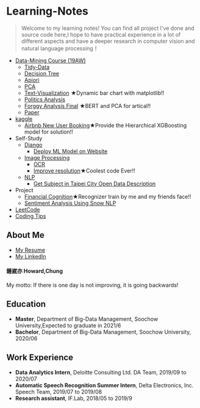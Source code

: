 # Learning-Notes
> Welcome to my learning notes!
> You can find all project I've done and source code here,I hope to have practical experience in a lot of different aspects and have a deeper research in computer vision and natural language processing！

* [Data-Mining Course (19AW)](https://github.com/h30306/Learning-Notes/tree/master/data-mining)
  * [Tidy-Data](https://github.com/h30306/Learning-Notes/blob/master/data-mining/tidy-data/Tidy-data.ipynb)
  * [Decision Tree](https://github.com/h30306/Learning-Notes/blob/master/data-mining/decision-tree/d-tree%20NBA.ipynb)
  * [Apiori](https://github.com/h30306/Learning-Notes/blob/master/data-mining/Apiori/Apiori.ipynb)
  * [PCA](https://github.com/h30306/Learning-Notes/blob/master/data-mining/PCA/PCA.ipynb)
  * [Text-Visualization](https://nbviewer.jupyter.org/github/h30306/Learning-Notes/blob/master/data-mining/text-visulization/text-visualization.ipynb)    ★Dynamic bar chart with matplotlib!!
  * [Politics Analysis](https://github.com/h30306/Learning-Notes/blob/master/data-mining/Politics%20Analysis/Politics%20Analasis.ipynb)
  * [Forggy Analysis Final](https://nbviewer.jupyter.org/github/h30306/Learning-Notes/blob/master/data-mining/Politics%20Analysis/Politics%20Analasis.ipynb) ★BERT and PCA for artical!!
  * [Paper](https://github.com/h30306/Learning-Notes/blob/master/data-mining/論文報告attention.pdf)
* [kaggle](https://github.com/h30306/Learning-Notes/tree/master/Kaggle)
  * [Airbnb New User Booking](https://github.com/h30306/Learning-Notes/tree/master/Kaggle/Airbnb)★Provide the Hierarchical XGBoosting model for solution!!
* Self-Study
  * [Django](https://github.com/h30306/Learning-Notes/tree/master/Django)
    * [Deploy ML Model on Website](https://github.com/h30306/Learning-Notes/tree/master/Django/Deploy_ML)
  * [Image Processing]()
    * [OCR](https://github.com/h30306/Learning-Notes/tree/master/OCR)
    * [Improve resolution](https://github.com/h30306/Learning-Notes/tree/master/RAISR)★Coolest code Ever!!
  * [NLP](https://github.com/h30306/Learning-Notes/tree/master/NLP)
    * [Get Subject in Taipei City Open Data Description](https://github.com/h30306/Learning-Notes/tree/master/NLP/Subject)
* Project
  * [Financial Cognition](https://github.com/h30306/Learning-Notes/tree/master/Financial%20cognition)★Recognizer train by me and my friends face!!
  * [Sentiment Analysis Using Snow NLP](https://github.com/h30306/Learning-Notes/tree/master/Snow%20NLP)
* [LeetCode](https://github.com/h30306/Learning-Notes/tree/master/Leetcode)
* [Coding Tips](https://github.com/h30306/Learning-Notes/tree/master/Coding-tips)

## About Me
* [My Resume](https://github.com/h30306/Learning-Notes/blob/master/other/English%20Resume.pdf)
* [My LinkedIn](https://www.linkedin.com/in/howard-chung-2a2686180)
#### 鍾崴亦 Howard,Chung
My motto:
If there is one day is not improving, it is going backwards!
## Education
* **Master**, Department of Big-Data Management, Soochow University,Expected to graduate in 2021/6
* **Bachelor**, Department of Big-Data Management, Soochow University, 2020/06

## Work Experience 
* **Data Analytics Intern**, Deloitte Consulting Ltd. DA Team, 2019/09 to 2020/07
* **Automatic Speech Recognition Summer Intern**, Delta Electronics, Inc. Speech Team, 2019/07 to 2019/08
* **Research assistant**, IF.Lab, 2018/05 to 2019/9

